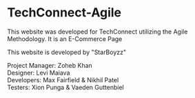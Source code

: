 # TechConnect-Agile

This website was developed for TechConnect utilizing the Agile Methodology. It is an E-Commerce Page

This website is developed by "StarBoyzz"

Project Manager: Zoheb Khan\
Designer: Levi Maiava\
Developers: Max Fairfield & Nikhil Patel\
Testers: Xion Punga & Vaeden Guttenbiel
